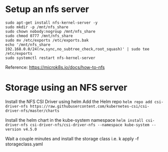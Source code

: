 # Setup an nfs server 
```
sudo apt-get install nfs-kernel-server -y
sudo mkdir -p /mnt/nfs_share
sudo chown nobody:nogroup /mnt/nfs_share
sudo chmod 0777 /mnt/nfs_share
sudo mv /etc/exports /etc/exports.bak
echo '/mnt/nfs_share 192.168.0.0/24(rw,sync,no_subtree_check,root_squash)' | sudo tee /etc/exports
sudo systemctl restart nfs-kernel-server
```
Reference: https://microk8s.io/docs/how-to-nfs

# Storage using an NFS server

Install the NFS CSI Driver using helm
Add the Helm repo
```helm repo add csi-driver-nfs https://raw.githubusercontent.com/kubernetes-csi/csi-driver-nfs/master/charts```

Install the helm chart in the kube-system namespace
```helm install csi-driver-nfs csi-driver-nfs/csi-driver-nfs --namespace kube-system --version v4.5.0```

Wait a couple minutes and install the storage class i.e. k apply -f storageclass.yaml